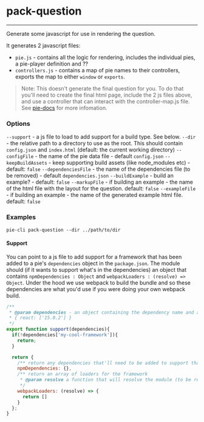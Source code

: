 # pack-question 
---
Generate some javascript for use in rendering the question.

It generates 2 javascript files: 
 * `pie.js` - contains all the logic for rendering, includes the individual pies, a pie-player definition and ??
 * `controllers.js` - contains a map of pie names to their controllers, exports the map to either `window` or `exports`.

> Note: This doesn't generate the final question for you. To do that you'll need to create the final html page, include the 2 js files above, and use a controller that can interact with the controller-map.js file. See [pie-docs](http://pielabs.github.io/pie-docs) for more infomation.

### Options
  `--support` - a js file to load to add support for a build type. See below.
  `--dir` - the relative path to a directory to use as the root. This should contain `config.json` and `index.html` (default: the current working directory)
  `--configFile` - the name of the pie data file - default `config.json`
  `--keepBuildAssets` - keep supporting build assets (like node_modules etc) - default:  `false`
  `--dependenciesFile` - the name of the dependencies file (to be removed) - default `dependencies.json`
  `--buildExample` - build an example? - default: `false`
  `--markupFile` - if building an example - the name of the html file with the layout for the question. default: `false`
  `--exampleFile` - if building an example - the name of the generated example html file. default: `false`
### Examples
```shell
pie-cli pack-question --dir ../path/to/dir
```

#### Support 
You can point to a js file to add support for a framework that has been added to a pie's `dependencies` object in the `package.json`.
The module should (if it wants to support what's in the dependencies) an object that contains `npmDependencies : Object` and `webpackLoaders : (resolve) => Object`. Under the hood we use webpack to build the bundle and so these dependencies are what you'd use if you were doing your own webpack build.


```javascript
/**
 * @param dependencies - an object containing the dependency name and an array of versions:
 * { react: ['15.0.2'] }
 */
export function support(dependencies){ 
  if(!dependencies['my-cool-framework']){
    return;
  }

  return {
    /** return any dependencies that'll need to be added to support that framework when run against webpack.*/
    npmDependencies: {},
    /** return an array of loaders for the framework 
     * @param resolve a function that will resolve the module (to be removed)
     */
    webpackLoaders: (resolve) => {
      return [] 
    }
  };
}
```
